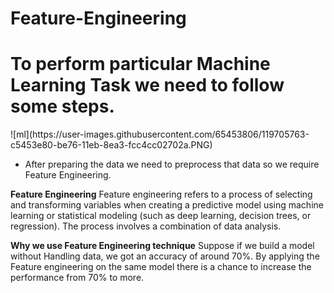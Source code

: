 # Feature-Engineering

<h1> To perform particular Machine Learning Task we need to follow some steps.</h1>
![ml](https://user-images.githubusercontent.com/65453806/119705763-c5453e80-be76-11eb-8ea3-fcc4cc02702a.PNG)

* After preparing the data we need to preprocess that data so we require Feature Engineering.

**Feature Engineering**
Feature engineering refers to a process of selecting and transforming variables when creating a predictive model using machine learning or 
statistical modeling (such as deep learning, decision trees, or regression). The process involves a combination of data analysis.

**Why we use Feature Engineering technique**
Suppose if we build a model without Handling data, we got an accuracy of around 70%. By applying the Feature engineering on the same model 
there is a chance to increase the performance from 70% to more.
